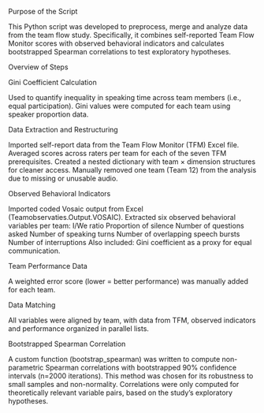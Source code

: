 Purpose of the Script

This Python script was developed to preprocess, merge and analyze data from the team flow study. Specifically, it combines self-reported Team Flow Monitor scores with observed behavioral indicators and calculates bootstrapped Spearman correlations to test exploratory hypotheses.

Overview of Steps

Gini Coefficient Calculation

Used to quantify inequality in speaking time across team members (i.e., equal participation).
Gini values were computed for each team using speaker proportion data.

Data Extraction and Restructuring

Imported self-report data from the Team Flow Monitor (TFM) Excel file.
Averaged scores across raters per team for each of the seven TFM prerequisites.
Created a nested dictionary with team × dimension structures for cleaner access.
Manually removed one team (Team 12) from the analysis due to missing or unusable audio.

Observed Behavioral Indicators

Imported coded Vosaic output from Excel (Teamobservaties.Output.VOSAIC).
Extracted six observed behavioral variables per team:
I/We ratio
Proportion of silence
Number of questions asked
Number of speaking turns
Number of overlapping speech bursts
Number of interruptions
Also included: Gini coefficient as a proxy for equal communication.

Team Performance Data

A weighted error score (lower = better performance) was manually added for each team.

Data Matching

All variables were aligned by team, with data from TFM, observed indicators and performance organized in parallel lists.

Bootstrapped Spearman Correlation

A custom function (bootstrap_spearman) was written to compute non-parametric Spearman correlations with bootstrapped 90% confidence intervals (n=2000 iterations).
This method was chosen for its robustness to small samples and non-normality.
Correlations were only computed for theoretically relevant variable pairs, based on the study’s exploratory hypotheses.
